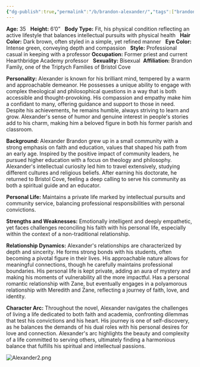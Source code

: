 ```yaml
---
{"dg-publish":true,"permalink":"/b/brandon-alexander/","tags":["brandon","bristolcove","male","triptychfamily","person"]}
---
```




**Age:** 35  
**Height:** 6’0”  
**Body Type:** Fit, his physical condition reflecting an active lifestyle that balances intellectual pursuits with physical health  
**Hair Color:** Dark brown, often styled in a simple, yet refined manner  
**Eye Color:** Intense green, conveying depth and compassion  
**Style:** Professional casual in keeping with a professor
**Occupation:** Former priest and current Hearthbridge Academy professor  
**Sexuality:** Bisexual 
**Affiliation:** Brandon Family, one of the Triptych Families of Bristol Cove  

**Personality:** Alexander is known for his brilliant mind, tempered by a warm and approachable demeanor. He possesses a unique ability to engage with complex theological and philosophical questions in a way that is both accessible and thought-provoking. His compassion and empathy make him a confidant to many, offering guidance and support to those in need. Despite his achievements, he remains humble, always striving to learn and grow. Alexander's sense of humor and genuine interest in people's stories add to his charm, making him a beloved figure in both his former parish and classroom.  

**Background:** Alexander Brandon grew up in a small community with a strong emphasis on faith and education, values that shaped his path from an early age. Inspired by the positive impact of community leaders, he pursued higher education with a focus on theology and philosophy. Alexander's intellectual curiosity led him to travel extensively, studying different cultures and religious beliefs. After earning his doctorate, he returned to Bristol Cove, feeling a deep calling to serve his community as both a spiritual guide and an educator.

**Personal Life:** Maintains a private life marked by intellectual pursuits and community service, balancing professional responsibilities with personal convictions.  

**Strengths and Weaknesses:** Emotionally intelligent and deeply empathetic, yet faces challenges reconciling his faith with his personal life, especially within the context of a non-traditional relationship.  

**Relationship Dynamics:** Alexander's relationships are characterized by depth and sincerity. He forms strong bonds with his students, often becoming a pivotal figure in their lives. His approachable nature allows for meaningful connections, though he carefully maintains professional boundaries. His personal life is kept private, adding an aura of mystery and making his moments of vulnerability all the more impactful. Has a personal romantic relationship with Zane, but eventually engages in a polyamorous relationship with Meredith and Zane, reflecting a journey of faith, love, and identity.

**Character Arc:** Throughout the novel, Alexander navigates the challenges of living a life dedicated to both faith and academia, confronting dilemmas that test his convictions and his heart. His journey is one of self-discovery, as he balances the demands of his dual roles with his personal desires for love and connection. Alexander's arc highlights the beauty and complexity of a life committed to serving others, ultimately finding a harmonious balance that fulfills his spiritual and intellectual passions.

![Alexander2.png](/img/user/Extras/Images/Alexander2.png)

